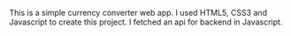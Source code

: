 This is a simple currency converter web app. I used HTML5, CSS3 and Javascript to create this project. I fetched an api for backend in Javascript.
